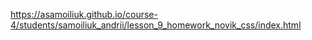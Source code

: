https://asamoiliuk.github.io/course-4/students/samoiliuk_andrii/lesson_9_homework_novik_css/index.html
